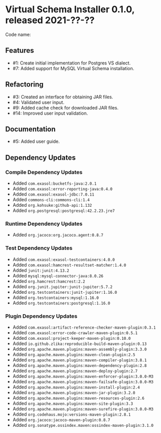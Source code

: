 # Virtual Schema Installer 0.1.0, released 2021-??-??

Code name: 

## Features

* #1: Create initial implementation for Postgres VS dialect.
* #7: Added support for MySQL Virtual Schema installation.

## Refactoring

* #3: Created an interface for obtaining JAR files.
* #4: Validated user input.
* #9: Added cache check for downloaded JAR files.
* #14: Improved user input validation.

## Documentation

* #5: Added user guide.

## Dependency Updates

### Compile Dependency Updates

* Added `com.exasol:bucketfs-java:2.0.1`
* Added `com.exasol:error-reporting-java:0.4.0`
* Added `com.exasol:exasol-jdbc:7.0.11`
* Added `commons-cli:commons-cli:1.4`
* Added `org.kohsuke:github-api:1.132`
* Added `org.postgresql:postgresql:42.2.23.jre7`

### Runtime Dependency Updates

* Added `org.jacoco:org.jacoco.agent:0.8.7`

### Test Dependency Updates

* Added `com.exasol:exasol-testcontainers:4.0.0`
* Added `com.exasol:hamcrest-resultset-matcher:1.4.0`
* Added `junit:junit:4.13.2`
* Added `mysql:mysql-connector-java:8.0.26`
* Added `org.hamcrest:hamcrest:2.2`
* Added `org.junit.jupiter:junit-jupiter:5.7.2`
* Added `org.testcontainers:junit-jupiter:1.16.0`
* Added `org.testcontainers:mysql:1.16.0`
* Added `org.testcontainers:postgresql:1.16.0`

### Plugin Dependency Updates

* Added `com.exasol:artifact-reference-checker-maven-plugin:0.3.1`
* Added `com.exasol:error-code-crawler-maven-plugin:0.5.1`
* Added `com.exasol:project-keeper-maven-plugin:0.10.0`
* Added `io.github.zlika:reproducible-build-maven-plugin:0.13`
* Added `org.apache.maven.plugins:maven-assembly-plugin:3.3.0`
* Added `org.apache.maven.plugins:maven-clean-plugin:2.5`
* Added `org.apache.maven.plugins:maven-compiler-plugin:3.8.1`
* Added `org.apache.maven.plugins:maven-dependency-plugin:2.8`
* Added `org.apache.maven.plugins:maven-deploy-plugin:2.7`
* Added `org.apache.maven.plugins:maven-enforcer-plugin:3.0.0-M3`
* Added `org.apache.maven.plugins:maven-failsafe-plugin:3.0.0-M3`
* Added `org.apache.maven.plugins:maven-install-plugin:2.4`
* Added `org.apache.maven.plugins:maven-jar-plugin:3.2.0`
* Added `org.apache.maven.plugins:maven-resources-plugin:2.6`
* Added `org.apache.maven.plugins:maven-site-plugin:3.3`
* Added `org.apache.maven.plugins:maven-surefire-plugin:3.0.0-M3`
* Added `org.codehaus.mojo:versions-maven-plugin:2.8.1`
* Added `org.jacoco:jacoco-maven-plugin:0.8.7`
* Added `org.sonatype.ossindex.maven:ossindex-maven-plugin:3.1.0`
